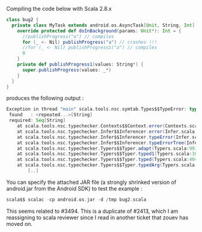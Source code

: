 Compiling the code below with Scala 2.8.x
```scala
class bug2 {
  private class MyTask extends android.os.AsyncTask[Unit, String, Int] {
    override protected def doInBackground(params: Unit*): Int = {
      //publishProgress("a") // compiles
      for (_ <- Nil) publishProgress("a") // crashes !!!
      //for (_ <- Nil) publishProgress1("a") // compiles
      0
    }
    private def publishProgress1(values: String*) {
      super.publishProgress(values: _*)
    }
  }
}
```
produces the following output :
```scala
Exception in thread "main" scala.tools.nsc.symtab.Types$$TypeError: type mismatch;
 found   : <repeated...>[String]
 required: Seq[String]
	at scala.tools.nsc.typechecker.Contexts$$Context.error(Contexts.scala:274)
	at scala.tools.nsc.typechecker.Infer$$Inferencer.error(Infer.scala:214)
	at scala.tools.nsc.typechecker.Infer$$Inferencer.typeError(Infer.scala:224)
	at scala.tools.nsc.typechecker.Infer$$Inferencer.typeErrorTree(Infer.scala:239)
	at scala.tools.nsc.typechecker.Typers$$Typer.adapt(Typers.scala:991)
	at scala.tools.nsc.typechecker.Typers$$Typer.typed1(Typers.scala:3835)
	at scala.tools.nsc.typechecker.Typers$$Typer.typed(Typers.scala:4046)
	at scala.tools.nsc.typechecker.Typers$$Typer.typedArg(Typers.scala:2110)
        [..]
```
You can specify the attached JAR file (a strongly shrinked version of android.jar from the Android SDK) to test the example :
```scala
scala$$ scalac -cp android.os.jar -d /tmp bug2.scala
```
This seems related to #3494.
This is a duplicate of #2413, which I am reassigning to scala reviewer since I read in another ticket that zouev has moved on.
